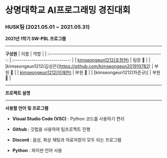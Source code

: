 
# 상명대학교 AI프로그래밍 경진대회

### HUSK팀 (2021.05.01 ~ 2021.05.31)

**2021년 1학기 SW-PBL 프로그램**

-------------------

**구성원**
|                            이름                             |              역할              |
| :---------------------------------------------------------: | :----------------------------: |
|   [kimseongeun1212(조정현)](https://github.com/kimseongeun1212)     |       팀장 👑        |
|   [kimseongeun1212(김성은)]https://github.com/kimseongeun201910782) |       부원 👑        |
|   [kimseongeun1212(이재헌)](https://github.com/kimseongeun1212)     |       부원 👑        |
|   [kimseongeun1212(차준규)]                                         |       부원 👑        |

-------------------

**프로젝트 설명**




-------------------

**사용할 언어 및 프로그램**

- **Visual Studio Code (VSC)** : Python 코드를 사용하기 편리

- **Github** : 깃헙을 사용하여 팀프로젝트 진행

- **Discord** : 음성, 화상 채팅과 자료저장이 모두 되는 프로그램

- **Python** : 파이썬 언어 사용
